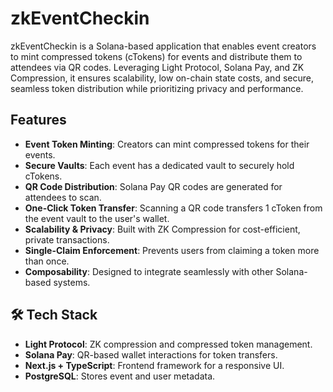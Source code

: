# zkEventCheckin

zkEventCheckin is a Solana-based application that enables event creators to mint compressed tokens (cTokens) for events and distribute them to attendees via QR codes. Leveraging Light Protocol, Solana Pay, and ZK Compression, it ensures scalability, low on-chain state costs, and secure, seamless token distribution while prioritizing privacy and performance.

## Features

- **Event Token Minting**: Creators can mint compressed tokens for their events.
- **Secure Vaults**: Each event has a dedicated vault to securely hold cTokens.
- **QR Code Distribution**: Solana Pay QR codes are generated for attendees to scan.
- **One-Click Token Transfer**: Scanning a QR code transfers 1 cToken from the event vault to the user's wallet.
- **Scalability & Privacy**: Built with ZK Compression for cost-efficient, private transactions.
- **Single-Claim Enforcement**: Prevents users from claiming a token more than once.
- **Composability**: Designed to integrate seamlessly with other Solana-based systems.

## 🛠️ Tech Stack

- **Light Protocol**: ZK compression and compressed token management.
- **Solana Pay**: QR-based wallet interactions for token transfers.
- **Next.js + TypeScript**: Frontend framework for a responsive UI.
- **PostgreSQL**: Stores event and user metadata.
